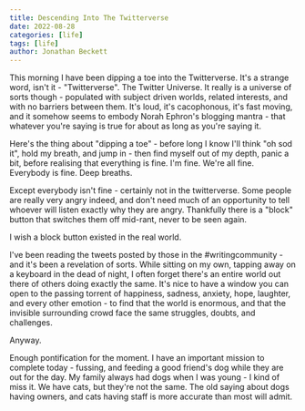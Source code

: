 ```yaml
---
title: Descending Into The Twitterverse
date: 2022-08-28
categories: [life]
tags: [life]
author: Jonathan Beckett
---
```


This morning I have been dipping a toe into the Twitterverse. It's a strange word, isn't it - "Twitterverse". The Twitter Universe. It really is a universe of sorts though - populated with subject driven worlds, related interests, and with no barriers between them. It's loud, it's cacophonous, it's fast moving, and it somehow seems to embody Norah Ephron's blogging mantra - that whatever you're saying is true for about as long as you're saying it.

Here's the thing about "dipping a toe" - before long I know I'll think "oh sod it", hold my breath, and jump in - then find myself out of my depth, panic a bit, before realising that everything is fine. I'm fine. We're all fine. Everybody is fine. Deep breaths.

Except everybody isn't fine - certainly not in the twitterverse. Some people are really very angry indeed, and don't need much of an opportunity to tell whoever will listen exactly why they are angry. Thankfully there is a "block" button that switches them off mid-rant, never to be seen again.

I wish a block button existed in the real world.

I've been reading the tweets posted by those in the #writingcommunity - and it's been a revelation of sorts. While sitting on my own, tapping away on a keyboard in the dead of night, I often forget there's an entire world out there of others doing exactly the same. It's nice to have a window you can open to the passing torrent of happiness, sadness, anxiety, hope, laughter, and every other emotion - to find that the world is enormous, and that the invisible surrounding crowd face the same struggles, doubts, and challenges.

Anyway.

Enough pontification for the moment. I have an important mission to complete today - fussing, and feeding a good friend's dog while they are out for the day. My family always had dogs when I was young - I kind of miss it. We have cats, but they're not the same. The old saying about dogs having owners, and cats having staff is more accurate than most will admit.